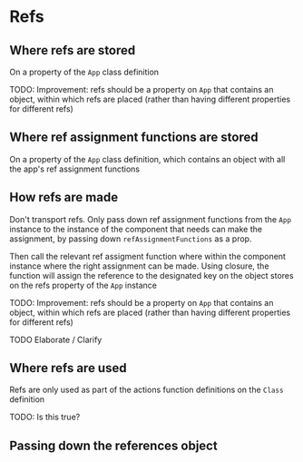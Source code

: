 # Refs

## Where refs are stored

On a property of the `App` class definition

TODO: Improvement: refs should be a property on `App` that contains an object, within which refs are placed (rather than having different properties for different refs)

## Where ref assignment functions are stored

On a property of the `App` class definition, which contains an object with all the app's ref assignment functions

## How refs are made

Don't transport refs. Only pass down ref assignment functions from the `App` instance to the instance of the component that needs can make the assignment, by passing down `refAssignmentFunctions` as a prop.

Then call the relevant ref assigment function where within the component instance where the right assignment can be made. Using closure, the function will assign the reference to the designated key on the object stores on the refs property of the `App` instance

TODO: Improvement: refs should be a property on `App` that contains an object, within which refs are placed (rather than having different properties for different refs)

TODO Elaborate / Clarify

## Where refs are used

Refs are only used as part of the actions function definitions on the `Class` definition

TODO: Is this true?

## Passing down the references object

```

```
